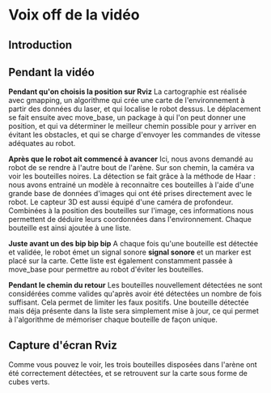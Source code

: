 Voix off de la vidéo
====================

Introduction
------------



Pendant la vidéo
----------------

**Pendant qu'on choisis la position sur Rviz** La cartographie est réalisée avec gmapping, un algorithme qui crée une carte de l'environnement à partir des données du laser, et qui localise le robot dessus. Le déplacement se fait ensuite avec move_base, un package à qui l'on peut donner une position, et qui va déterminer le meilleur chemin possible pour y arriver en évitant les obstacles, et qui se charge d'envoyer les commandes de vitesse adéquates au robot.

**Après que le robot ait commencé à avancer** Ici, nous avons demandé au robot de se rendre à l'autre bout de l'arène. Sur son chemin, la caméra va voir les bouteilles noires. La détection se fait grâce à la méthode de Haar : nous avons entrainé un modèle à reconnaitre ces bouteilles à l'aide d'une grande base de données d'images qui ont été prises directement avec le robot. Le capteur 3D est aussi équipé d'une caméra de profondeur. Combinées à la position des bouteilles sur l'image, ces informations nous permettent de déduire leurs coordonnées dans l'environnement. Chaque bouteille est ainsi ajoutée à une liste.

**Juste avant un des bip bip bip** A chaque fois qu'une bouteille est détectée et validée, le robot émet un signal sonore **signal sonore** et un marker est placé sur la carte. Cette liste est également constamment passée à move_base pour permettre au robot d'éviter les bouteilles.

**Pendant le chemin du retour** Les bouteilles nouvellement détectées ne sont considérées comme valides qu'après avoir été détectées un nombre de fois suffisant. Cela permet de limiter les faux positifs. Une bouteille détectée mais déja présente dans la liste sera simplement mise à jour, ce qui permet à l'algorithme de mémoriser chaque bouteille de façon unique.

Capture d'écran Rviz
--------------------

Comme vous pouvez le voir, les trois bouteilles disposées dans l'arène ont été correctement détectées, et se retrouvent sur la carte sous forme de cubes verts.


